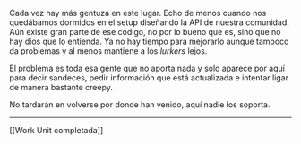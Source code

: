 Cada vez hay más gentuza en este lugar. Echo de menos cuando nos quedábamos dormidos en el setup diseñando la API de nuestra comunidad. Aún existe gran parte de ese código, no por lo bueno que es, sino que no hay dios que lo entienda. Ya no hay tiempo para mejorarlo aunque tampoco da problemas y al menos mantiene a los *lurkers* lejos.  

El problema es toda esa gente que no aporta nada y solo aparece por aquí para decir sandeces, pedir información que está actualizada e intentar ligar de manera bastante creepy. 

No tardarán en volverse por donde han venido, aquí nadie los soporta.



---
[[Work Unit completada]]
